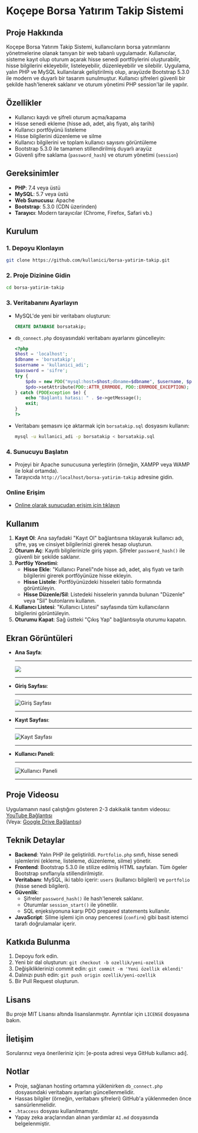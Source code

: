 # Koçepe Borsa Yatırım Takip Sistemi

## Proje Hakkında
Koçepe Borsa Yatırım Takip Sistemi, kullanıcıların borsa yatırımlarını yönetmelerine olanak tanıyan bir web tabanlı uygulamadır. Kullanıcılar, sisteme kayıt olup oturum açarak hisse senedi portföylerini oluşturabilir, hisse bilgilerini ekleyebilir, listeleyebilir, düzenleyebilir ve silebilir. Uygulama, yalın PHP ve MySQL kullanılarak geliştirilmiş olup, arayüzde Bootstrap 5.3.0 ile modern ve duyarlı bir tasarım sunulmuştur. Kullanıcı şifreleri güvenli bir şekilde hash'lenerek saklanır ve oturum yönetimi PHP session'lar ile yapılır.

## Özellikler
- Kullanıcı kaydı ve şifreli oturum açma/kapama
- Hisse senedi ekleme (hisse adı, adet, alış fiyatı, alış tarihi)
- Kullanıcı portföyünü listeleme
- Hisse bilgilerini düzenleme ve silme
- Kullanıcı bilgilerini ve toplam kullanıcı sayısını görüntüleme
- Bootstrap 5.3.0 ile tamamen stillendirilmiş duyarlı arayüz
- Güvenli şifre saklama (`password_hash`) ve oturum yönetimi (`session`)

## Gereksinimler
- **PHP**: 7.4 veya üstü
- **MySQL**: 5.7 veya üstü
- **Web Sunucusu**: Apache
- **Bootstrap**: 5.3.0 (CDN üzerinden)
- **Tarayıcı**: Modern tarayıcılar (Chrome, Firefox, Safari vb.)

## Kurulum

### 1. Depoyu Klonlayın
```bash
git clone https://github.com/kullanici/borsa-yatirim-takip.git
```

### 2. Proje Dizinine Gidin
```bash
cd borsa-yatirim-takip
```

### 3. Veritabanını Ayarlayın
- MySQL'de yeni bir veritabanı oluşturun:
  ```sql
  CREATE DATABASE borsatakip;
  ```
- `db_connect.php` dosyasındaki veritabanı ayarlarını güncelleyin:
  ```php
  <?php
  $host = 'localhost';
  $dbname = 'borsatakip';
  $username = 'kullanici_adi';
  $password = 'sifre';
  try {
      $pdo = new PDO("mysql:host=$host;dbname=$dbname", $username, $password);
      $pdo->setAttribute(PDO::ATTR_ERRMODE, PDO::ERRMODE_EXCEPTION);
  } catch (PDOException $e) {
      echo "Bağlantı hatası: " . $e->getMessage();
      exit;
  }
  ?>
  ```
- Veritabanı şemasını içe aktarmak için `borsatakip.sql` dosyasını kullanın:
  ```bash
  mysql -u kullanici_adi -p borsatakip < borsatakip.sql
  ```

### 4. Sunucuyu Başlatın
- Projeyi bir Apache sunucusuna yerleştirin (örneğin, XAMPP veya WAMP ile lokal ortamda).
- Tarayıcıda `http://localhost/borsa-yatirim-takip` adresine gidin.

### Online Erişim
- <a href = "http://95.130.171.20/~st22360859033"> Online olarak sunucudan erişim için tıklayın</a>

## Kullanım
1. **Kayıt Ol**: Ana sayfadaki "Kayıt Ol" bağlantısına tıklayarak kullanıcı adı, şifre, yaş ve cinsiyet bilgilerinizi girerek hesap oluşturun.
2. **Oturum Aç**: Kayıtlı bilgilerinizle giriş yapın. Şifreler `password_hash()` ile güvenli bir şekilde saklanır.
3. **Portföy Yönetimi**:
   - **Hisse Ekle**: "Kullanıcı Paneli"nde hisse adı, adet, alış fiyatı ve tarih bilgilerini girerek portföyünüze hisse ekleyin.
   - **Hisse Listele**: Portföyünüzdeki hisseleri tablo formatında görüntüleyin.
   - **Hisse Düzenle/Sil**: Listedeki hisselerin yanında bulunan "Düzenle" veya "Sil" butonlarını kullanın.
4. **Kullanıcı Listesi**: "Kullanıcı Listesi" sayfasında tüm kullanıcıların bilgilerini görüntüleyin.
5. **Oturumu Kapat**: Sağ üstteki "Çıkış Yap" bağlantısıyla oturumu kapatın.

## Ekran Görüntüleri
- **Ana Sayfa**:<hr>
  <img src = srcc/index.png> <hr> 
- **Giriş Sayfası**:  <hr>
  ![Giriş Sayfası](srcc/login.png)<hr>
- **Kayıt Sayfası**:<hr>
  ![Kayıt Sayfası](srcc/register.png)<hr>
- **Kullanıcı Paneli**:  <hr>
  ![Kullanıcı Paneli](srcc/dashboard.png)<hr>

## Proje Videosu
Uygulamanın nasıl çalıştığını gösteren 2-3 dakikalık tanıtım videosu:  
[YouTube Bağlantısı](https://www.youtube.com/watch?v=ornek-video-id)  
(Veya: [Google Drive Bağlantısı](https://drive.google.com/file/d/ornek-dosya-id/view?usp=sharing))

## Teknik Detaylar
- **Backend**: Yalın PHP ile geliştirildi. `Portfolio.php` sınıfı, hisse senedi işlemlerini (ekleme, listeleme, düzenleme, silme) yönetir.
- **Frontend**: Bootstrap 5.3.0 ile stilize edilmiş HTML sayfaları. Tüm ögeler Bootstrap sınıflarıyla stillendirilmiştir.
- **Veritabanı**: MySQL, iki tablo içerir: `users` (kullanıcı bilgileri) ve `portfolio` (hisse senedi bilgileri).
- **Güvenlik**: 
  - Şifreler `password_hash()` ile hash'lenerek saklanır.
  - Oturumlar `session_start()` ile yönetilir.
  - SQL enjeksiyonuna karşı PDO prepared statements kullanılır.
- **JavaScript**: Silme işlemi için onay penceresi (`confirm`) gibi basit istemci tarafı doğrulamalar içerir.

## Katkıda Bulunma
1. Depoyu fork edin.
2. Yeni bir dal oluşturun: `git checkout -b ozellik/yeni-ozellik`
3. Değişikliklerinizi commit edin: `git commit -m 'Yeni özellik eklendi'`
4. Dalınızı push edin: `git push origin ozellik/yeni-ozellik`
5. Bir Pull Request oluşturun.

## Lisans
Bu proje MIT Lisansı altında lisanslanmıştır. Ayrıntılar için `LICENSE` dosyasına bakın.

## İletişim
Sorularınız veya önerileriniz için: [e-posta adresi veya GitHub kullanıcı adı].

## Notlar
- Proje, sağlanan hosting ortamına yüklenirken `db_connect.php` dosyasındaki veritabanı ayarları güncellenmelidir.
- Hassas bilgiler (örneğin, veritabanı şifreleri) GitHub'a yüklenmeden önce sansürlenmelidir.
- `.htaccess` dosyası kullanılmamıştır.
- Yapay zeka araçlarından alınan yardımlar `AI.md` dosyasında belgelenmiştir.
